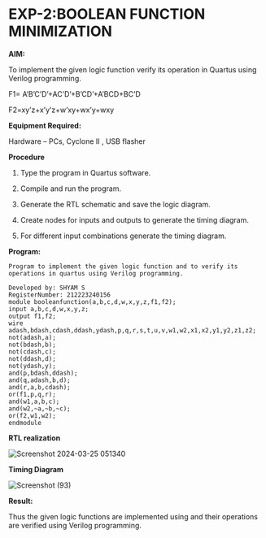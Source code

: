 # EXP-2:BOOLEAN FUNCTION MINIMIZATION

**AIM:**

To implement the given logic function verify its operation in Quartus using Verilog programming.

F1= A’B’C’D’+AC’D’+B’CD’+A’BCD+BC’D 

F2=xy’z+x’y’z+w’xy+wx’y+wxy

**Equipment Required:**

Hardware – PCs, Cyclone II , USB flasher

**Procedure**

1.	Type the program in Quartus software.

2.	Compile and run the program.

3.	Generate the RTL schematic and save the logic diagram.

4.	Create nodes for inputs and outputs to generate the timing diagram.

5.	For different input combinations generate the timing diagram.


**Program:**
```
Program to implement the given logic function and to verify its operations in quartus using Verilog programming. 

Developed by: SHYAM S
RegisterNumber: 212223240156
module booleanfunction(a,b,c,d,w,x,y,z,f1,f2);
input a,b,c,d,w,x,y,z;
output f1,f2;
wire adash,bdash,cdash,ddash,ydash,p,q,r,s,t,u,v,w1,w2,x1,x2,y1,y2,z1,z2;
not(adash,a);
not(bdash,b);
not(cdash,c);
not(ddash,d);
not(ydash,y);
and(p,bdash,ddash);
and(q,adash,b,d);
and(r,a,b,cdash);
or(f1,p,q,r);
and(w1,a,b,c);
and(w2,~a,~b,~c);
or(f2,w1,w2);
endmodule
```
**RTL realization**

![Screenshot 2024-03-25 051340](https://github.com/SridharShyam/BOOLEAN_FUNCTION_MINIMIZATION/assets/144871368/20420d84-784c-437c-baa9-2e2975fa3f04)

**Timing Diagram**

![Screenshot (93)](https://github.com/SridharShyam/BOOLEAN_FUNCTION_MINIMIZATION/assets/144871368/a0034149-0ba5-49b0-96fa-580dee312090)

**Result:**

Thus the given logic functions are implemented using and their operations are verified using Verilog programming.


